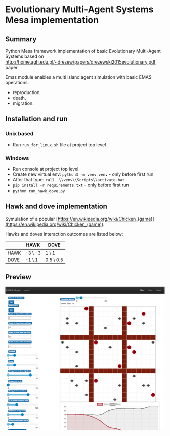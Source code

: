 
# Evolutionary Multi-Agent Systems  Mesa implementation  
  
## Summary  
  
Python Mesa framework implementation of basic Evolutionary Multi-Agent Systems based on http://home.agh.edu.pl/~drezew/papers/drezewski2015evolutionary.pdf paper.  
  
Emas module enables a multi island agent simulation with basic EMAS operations: 
* reproduction, 
* death, 
* migration.
  
  
## Installation and run
### Unix based
  
  * Run `run_for_linux.sh` file at project top level
  
### Windows
  * Run console at project top level
  * Create new virtual env: `python3 -m venv venv` - only before first run
  * After that type: `call .\\venv\\Scripts\\activate.bat`
  * `pip install -r requirements.txt` - only before first run
  * `python run_hawk_dove.py`
  
## Hawk and dove implementation

Symulation of a popular [https://en.wikipedia.org/wiki/Chicken_(game)](https://en.wikipedia.org/wiki/Chicken_(game)). 

Hawks and doves interaction outcomes are listed below:

|  | HAWK | DOVE |
|--|--|--|
| HAWK | -3 \ -3 | 1 \ 1 |
| DOVE |-1 \ 1  | 0.5 \ 0.5 |

## Preview
![image](./resources/hawkanddovescreenshot.png)
